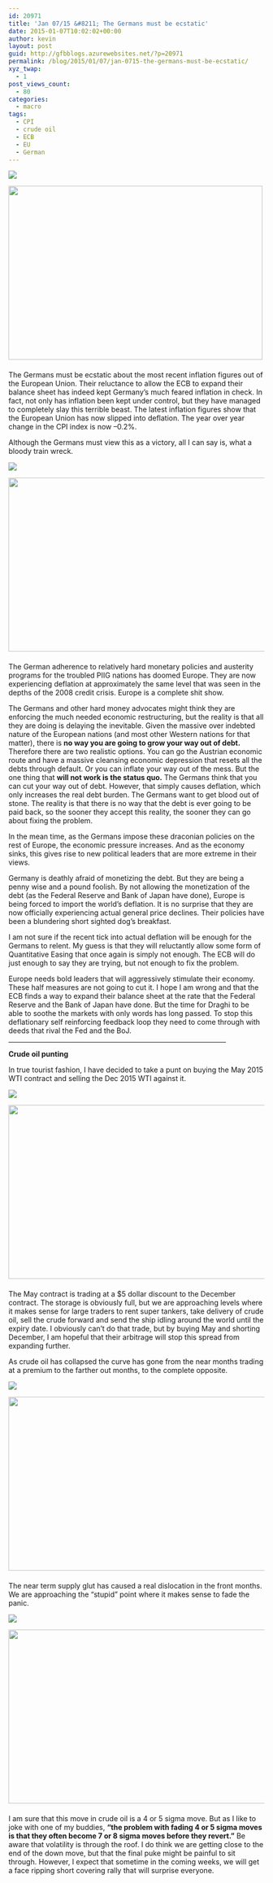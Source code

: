 ```yaml
---
id: 20971
title: 'Jan 07/15 &#8211; The Germans must be ecstatic'
date: 2015-01-07T10:02:02+00:00
author: kevin
layout: post
guid: http://gfbblogs.azurewebsites.net/?p=20971
permalink: /blog/2015/01/07/jan-0715-the-germans-must-be-ecstatic/
xyz_twap:
  - 1
post_views_count:
  - 80
categories:
  - macro
tags:
  - CPI
  - crude oil
  - ECB
  - EU
  - German
---
```


  <img src="http://themacrotourist.com/pictures/Azure/trainwreckJan0715.png"><img class="size-full wp-image-14271" style="padding-top: 1.0em;padding-bottom: 0.5em;" style="margin:30px auto;display:block;" src="http://themacrotourist.com/pictures/Azure/trainwreckJan0715.png" width="500" height="342">

The Germans must be ecstatic about the most recent inflation figures out of the European Union. Their reluctance to allow the ECB to expand their balance sheet has indeed kept Germany&#8217;s much feared inflation in check. In fact, not only has inflation been kept under control, but they have managed to completely slay this terrible beast. The latest inflation figures show that the European Union has now slipped into deflation. The year over year change in the CPI index is now &#8211;0.2%. 

Although the Germans must view this as a victory, all I can say is, what a bloody train wreck.


  <img src="http://themacrotourist.com/pictures/Azure/EUCPIJan0715.png"><img class="size-full wp-image-14271" style="padding-top: 1.0em;padding-bottom: 0.5em;" style="margin:30px auto;display:block;" src="http://themacrotourist.com/pictures/Azure/EUCPIJan0715.png" width="600" height="342">

The German adherence to relatively hard monetary policies and austerity programs for the troubled PIIG nations has doomed Europe. They are now experiencing deflation at approximately the same level that was seen in the depths of the 2008 credit crisis. Europe is a complete shit show. 

The Germans and other hard money advocates might think they are enforcing the much needed economic restructuring, but the reality is that all they are doing is delaying the inevitable. Given the massive over indebted nature of the European nations (and most other Western nations for that matter), there is **no way you are going to grow your way out of debt.** Therefore there are two realistic options. You can go the Austrian economic route and have a massive cleansing economic depression that resets all the debts through default. Or you can inflate your way out of the mess. But the one thing that **will not work is the status quo.** The Germans think that you can cut your way out of debt. However, that simply causes deflation, which only increases the real debt burden. The Germans want to get blood out of stone. The reality is that there is no way that the debt is ever going to be paid back, so the sooner they accept this reality, the sooner they can go about fixing the problem. 

In the mean time, as the Germans impose these draconian policies on the rest of Europe, the economic pressure increases. And as the economy sinks, this gives rise to new political leaders that are more extreme in their views. 

Germany is deathly afraid of monetizing the debt. But they are being a penny wise and a pound foolish. By not allowing the monetization of the debt (as the Federal Reserve and Bank of Japan have done), Europe is being forced to import the world&#8217;s deflation. It is no surprise that they are now officially experiencing actual general price declines. Their policies have been a blundering short sighted dog&#8217;s breakfast. 

I am not sure if the recent tick into actual deflation will be enough for the Germans to relent. My guess is that they will reluctantly allow some form of Quantitative Easing that once again is simply not enough. The ECB will do just enough to say they are trying, but not enough to fix the problem. 

Europe needs bold leaders that will aggressively stimulate their economy. These half measures are not going to cut it. I hope I am wrong and that the ECB finds a way to expand their balance sheet at the rate that the Federal Reserve and the Bank of Japan have done. But the time for Draghi to be able to soothe the markets with only words has long passed. To stop this deflationary self reinforcing feedback loop they need to come through with deeds that rival the Fed and the BoJ. 

<hr size="3" width="85%" />

**Crude oil punting**

In true tourist fashion, I have decided to take a punt on buying the May 2015 WTI contract and selling the Dec 2015 WTI against it. 


  <img src="http://themacrotourist.com/pictures/Azure/CLJan0715.png"><img class="size-full wp-image-14271" style="padding-top: 1.0em;padding-bottom: 0.5em;" style="margin:30px auto;display:block;" src="http://themacrotourist.com/pictures/Azure/CLJan0715.png" width="600" height="342">

The May contract is trading at a $5 dollar discount to the December contract. The storage is obviously full, but we are approaching levels where it makes sense for large traders to rent super tankers, take delivery of crude oil, sell the crude forward and send the ship idling around the world until the expiry date. I obviously can&#8217;t do that trade, but by buying May and shorting December, I am hopeful that their arbitrage will stop this spread from expanding further.

As crude oil has collapsed the curve has gone from the near months trading at a premium to the farther out months, to the complete opposite.


  <img src="http://themacrotourist.com/pictures/Azure/CLCurveJan0715.png"><img class="size-full wp-image-14271" style="padding-top: 1.0em;padding-bottom: 0.5em;" style="margin:30px auto;display:block;" src="http://themacrotourist.com/pictures/Azure/CLCurveJan0715.png" width="600" height="342">

The near term supply glut has caused a real dislocation in the front months. We are approaching the &#8220;stupid&#8221; point where it makes sense to fade the panic. 


  <img src="http://themacrotourist.com/pictures/Azure/CLG5Jan0715.png"><img class="size-full wp-image-14271" style="padding-top: 1.0em;padding-bottom: 0.5em;" style="margin:30px auto;display:block;" src="http://themacrotourist.com/pictures/Azure/CLG5Jan0715.png" width="600" height="342">

I am sure that this move in crude oil is a 4 or 5 sigma move. But as I like to joke with one of my buddies, **&#8220;the problem with fading 4 or 5 sigma moves is that they often become 7 or 8 sigma moves before they revert.&#8221;** Be aware that volatility is through the roof. I do think we are getting close to the end of the down move, but that the final puke might be painful to sit through. However, I expect that sometime in the coming weeks, we will get a face ripping short covering rally that will surprise everyone.